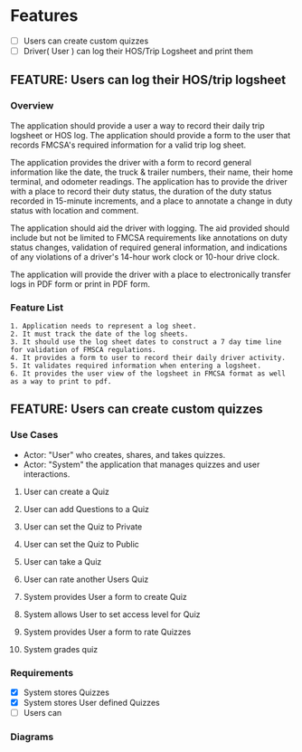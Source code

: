 # Features

- [ ] Users can create custom quizzes
- [ ] Driver( User ) can log their HOS/Trip Logsheet and print them

## FEATURE: Users can log their HOS/trip logsheet

### Overview

The application should provide a user a way to record their daily trip logsheet or HOS log.
The application should provide a form to the user that records FMCSA's required information for a valid trip log sheet.

The application provides the driver with a form to record general information like the date, the truck & trailer numbers, their name, their home terminal, and odometer readings. The application has to provide the driver with a place to record their duty status, the duration of the duty status recorded in 15-minute increments, and a place to annotate a change in duty status with location and comment.

The application should aid the driver with logging. The aid provided should include but not be limited to FMCSA requirements like annotations on duty status changes, validation of required general information, and indications of any violations of a driver's 14-hour work clock or 10-hour drive clock.

The application will provide the driver with a place to electronically transfer logs in PDF form or print in PDF form.

### Feature List

    1. Application needs to represent a log sheet.
    2. It must track the date of the log sheets.
    3. It should use the log sheet dates to construct a 7 day time line for validation of FMSCA regulations.
    4. It provides a form to user to record their daily driver activity.
    5. It validates required information when entering a logsheet.
    6. It provides the user view of the logsheet in FMCSA format as well as a way to print to pdf.

## FEATURE: Users can create custom quizzes

### Use Cases

- Actor: "User" who creates, shares, and takes quizzes.
- Actor: "System" the application that manages quizzes and user interactions.

1. User can create a Quiz
2. User can add Questions to a Quiz
3. User can set the Quiz to Private
4. User can set the Quiz to Public
5. User can take a Quiz
6. User can rate another Users Quiz

7. System provides User a form to create Quiz
8. System allows User to set access level for Quiz
9. System provides User a form to rate Quizzes
10. System grades quiz

### Requirements

- [x] System stores Quizzes
- [x] System stores User defined Quizzes
- [ ] Users can

### Diagrams
